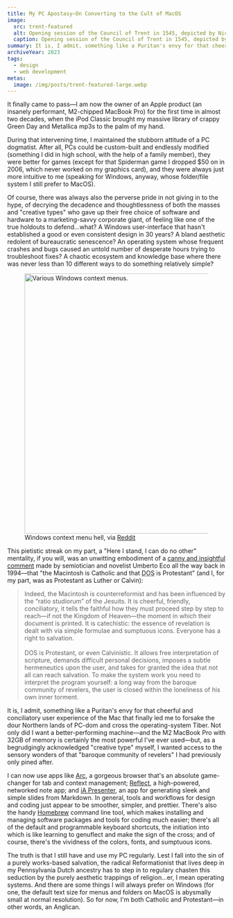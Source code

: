 ```yaml
---
title: My PC Apostasy—On Converting to the Cult of MacOS
image:
  src: trent-featured
  alt: Opening session of the Council of Trent in 1545, depicted by Nicolò Dorigati, 1711, with runner from Apple's 1984 commercial superimposed over the altar.
  caption: Opening session of the Council of Trent in 1545, depicted by Nicolò Dorigati, 1711, with runner from Apple's 1984 commercial superimposed over the altar.
summary: It is, I admit, something like a Puritan's envy for that cheerful and conciliatory user experience of the Mac that finally led me to forsake the dour Northern lands of PC-dom and to cross the operating-system Tiber.
archiveYear: 2023
tags:
  - design
  - web development
metas:
  image: /img/posts/trent-featured-large.webp
---
```


It finally came to pass—I am now the owner of an Apple product (an insanely performant, M2-chipped MacBook Pro) for the first time in almost two decades, when the iPod Classic brought my massive library of crappy Green Day and Metallica mp3s to the palm of my hand.

During that intervening time, I maintained the stubborn attitude of a PC dogmatist. After all, PCs could be custom-built and endlessly modified (something I did in high school, with the help of a family member), they were better for games (except for that Spiderman game I dropped $50 on in 2006, which never worked on my graphics card), and they were always just more intuitive to me (speaking for Windows, anyway, whose folder/file system I still prefer to MacOS).

Of course, there was always also the perverse pride in not giving in to the hype, of decrying the decadence and thoughtlessness of both the masses and "creative types" who gave up their free choice of software and hardware to a marketing-savvy corporate giant, of feeling like one of the true holdouts to defend...what? A Windows user-interface that hasn't established a good or even consistent design in 30 years? A bland aesthetic redolent of bureaucratic senescence? An operating system whose frequent crashes and bugs caused an untold number of desperate hours trying to troubleshoot fixes? A chaotic ecosystem and knowledge base where there was never less than 10 different ways to do something relatively simple?

<figure>
    <img src="/img/posts/windows-menu-regular.webp" alt="Various Windows context menus." width="600" loading="lazy" decoding="async" />
    <figcaption>Windows context menu hell, via <a href="https://www.reddit.com/r/Windows10/comments/l5ohwj/all_different_default_windows_10_context_menu/">Reddit</a></figcaption>
</figure>

This pietistic streak on my part, a "Here I stand, I can do no other" mentality, if you will, was an unwitting embodiment of a [canny and insightful comment](https://www.simongrant.org/web/eco.html) made by semiotician and novelist Umberto Eco all the way back in 1994—that "the Macintosh is Catholic and that <abbr title="(Microsoft) Disk Operating System">DOS</abbr> is Protestant" (and I, for my part, was as Protestant as Luther or Calvin):

> Indeed, the Macintosh is counterreformist and has been influenced by the “ratio studiorum” of the Jesuits. It is cheerful, friendly, conciliatory, it tells the faithful how they must proceed step by step to reach—if not the Kingdom of Heaven—the moment in which their document is printed. It is catechistic: the essence of revelation is dealt with via simple formulae and sumptuous icons. Everyone has a right to salvation.<br><br>DOS is Protestant, or even Calvinistic. It allows free interpretation of scripture, demands difficult personal decisions, imposes a subtle hermeneutics upon the user, and takes for granted the idea that not all can reach salvation. To make the system work you need to interpret the program yourself: a long way from the baroque community of revelers, the user is closed within the loneliness of his own inner torment.

It is, I admit, something like a Puritan's envy for that cheerful and conciliatory user experience of the Mac that finally led me to forsake the dour Northern lands of PC-dom and cross the operating-system Tiber. Not only did I want a better-performing machine—and the M2 MacBook Pro with 32GB of memory is certainly the most powerful I've ever used—but, as a begrudgingly acknowledged "creative type" myself, I wanted access to the sensory wonders of that "baroque community of revelers" I had previously only pined after.

I can now use apps like [Arc](https://arc.net/), a gorgeous browser that's an absolute game-changer for tab and context management; [Reflect](https://reflect.app/), a high-powered, networked note app; and [iA Presenter](https://ia.net/presenter), an app for generating sleek and simple slides from Markdown. In general, tools and workflows for design and coding just appear to be smoother, simpler, and prettier. There's also the handy [Homebrew](https://brew.sh/) command line tool, which makes installing and managing software packages and tools for coding much easier; there's all of the default and programmable keyboard shortcuts, the initiation into which is like learning to genuflect and make the sign of the cross; and of course, there's the vividness of the colors, fonts, and sumptuous icons.

The truth is that I still have and use my PC regularly. Lest I fall into the sin of a purely works-based salvation, the radical Reformationist that lives deep in my Pennsylvania Dutch ancestry has to step in to regulary chasten this seduction by the purely aesthetic trappings of religion...er, I mean operating systems. And there are some things I will always prefer on Windows (for one, the default text size for menus and folders on MacOS is abysmally small at normal resolution). So for now, I'm both Catholic and Protestant—in other words, an Anglican.
